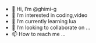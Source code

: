 - 👋 Hi, I’m @ghimi-g
- 👀 I’m interested in coding,video
- 🌱 I’m currently learning lua
- 💞️ I’m looking to collaborate on ...
- 📫 How to reach me ...

<!---
ghimi-g/ghimi-g is a ✨ special ✨ repository because its `README.md` (this file) appears on your GitHub profile.
You can click the Preview link to take a look at your changes.
--->
